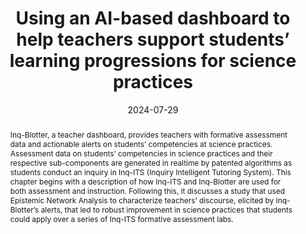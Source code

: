 ---
title: "Using an AI-based dashboard to help teachers support students’ learning progressions for science practices"
collection: publications
permalink: /publication/2024-LPBookChapter
date: 2024-07-29
venue: 'Handbook of Research on Science Learning Progressions'
authors: 'Janice Gobert, Rachel Dickler, Amy Adair'
link: https://doi.org/10.4324/9781003170785
citation: 'Gobert, J., Dickler, R., & Adair, A. (2024). Using an AI-based dashboard to help teachers support students’ learning progressions for science practices. In H. Jin, D. Yan, & J. Krajcik (Eds.), <i>Handbook of research on science learning progressions</i> (pp. 488-498). Taylor & Francis Group.'
abstract: 'Inq-Blotter, a teacher dashboard, provides teachers with formative assessment data and actionable alerts on students’ competencies at science practices. Assessment data on students’ competencies in science practices and their respective sub-components are generated in realtime by patented algorithms as students conduct an inquiry in Inq-ITS (Inquiry Intelligent Tutoring System). This chapter begins with a description of how Inq-ITS and Inq-Blotter are used for both assessment and instruction. Following this, it discusses a study that used Epistemic Network Analysis to characterize teachers’ discourse, elicited by Inq-Blotter’s alerts, that led to robust improvement in science practices that students could apply over a series of Inq-ITS formative assessment labs.'
tags: [Book Chapters]
---